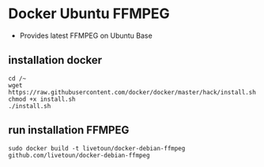 # Docker Ubuntu FFMPEG

- Provides latest FFMPEG on Ubuntu Base


## installation docker
~~~
cd /~
wget https://raw.githubusercontent.com/docker/docker/master/hack/install.sh
chmod +x install.sh
./install.sh
~~~


## run installation FFMPEG
~~~
sudo docker build -t livetoun/docker-debian-ffmpeg github.com/livetoun/docker-debian-ffmpeg
~~~
